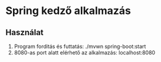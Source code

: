 # Spring kedző alkalmazás

## Használat

1. Program forditás és futtatás: ./mvwn spring-boot:start
2. 8080-as port alatt elérhető az alkalmazás: localhost:8080
